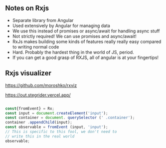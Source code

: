 ## Notes on Rxjs
- Separate library from Angular
- Used extensively by Angular for managing data
- We use this instead of promises or async/await for handling async stuff
- Not strictly required! We can use promises and async/await!
- RxJs makes building some kinds of features really really easy compared to writing normal code
- Hard. Probably the hardest thing in the world of JS, period.
- If you can get a good grasp of RXJS, all of angular is at your fingertips!


## Rxjs visualizer
https://github.com/moroshko/rxviz

https://out.stegrider.vercel.app/


```js

const{fromEvent} = Rx;
const input = document.createElement('input');
const container = document. querySelector (' .container');
container .appendChild(input);
const observable = fromEvent (input, 'input');
// This is specific to this fool, we don't need to
// write this in the real world
observable;
```
